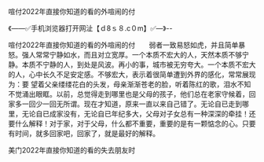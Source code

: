 喧付2022年直接你知道的看的外喧闹的付

《——✅手机浏览器打开网沚【ｄ8ｓ８.c０m】✅—》--

喧付2022年直接你知道的看的外喧闹的付　　弱者一致易怒如虎，并且简单暴怒。强人常常宁静如水，而且对立宽厚。一个本质不宏大的人，天然本质不够宁静。本质不宁静的人，到处是风波。再小的事，城市被无穷夸大。一个本质不宏大的人，心中长久不足安定感。不够宏大，表示着很简单遭到外界的感化，常常展现为：要
望着父亲缕缕花白的头发，母亲渐渐苍老的脸，听着陈红的歌，泪水不知不觉涌出眼眶。以前，总觉得走到哪里也是父母的孩子，他们总在老家守候着，回家多一回少一回无所谓。现在才知道，原来一直以来自己错了。无论自已走到哪里，无论自已成家没有，无论自已年纪多大，父母对子女总有一种深深的牵挂！还要什么解释！对于家，对于父母，什么都不重要，重要的是有一颗惦念的心。只要有时间，就多回家吧，回家了，就是最好的解释。





美门2022年直接你知道的看的失去朋友时

